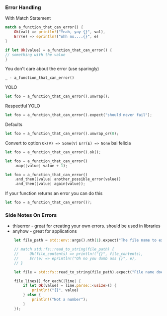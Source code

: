 ### Error Handling

With Match Statement    

```rust
match a_function_that_can_error() {
    Ok(val) => println!("Yeah, yay {}", val),
    Err(e) => eprintln!("ohh no....{}", e)
}
```

```rust
if let Ok(value) = a_function_that_can_error() {
// something with the value
}
```

You don't care about the error (use sparingly)
```rust
_ - a_function_that_can_error()
```

YOLO
```rust
let foo = a_function_that_can_error().unwrap();
```

Respectful YOLO
```rust
let foo = a_function_that_can_error().expect("should never fail");
```

Defaults
```rust
let foo = a_function_that_can_error().unwrap_or(0);
```

Convert to option
`Ok(V) => Some(V)`
`Err(E) => None`
bai felicia

```rust
let foo = a_function_that_can_error().ok();

let foo = a_function_that_can_error()
    .map(|value| value + 1);

let foo = a_function_that_can_error()
    .and_then(|value| another_possible_error(value))
    .and_then(|value| again(value));
```

If your function returns an error you can do this
```rust
let foo = a_function_that_can_error()?;
```

### Side Notes On Errors

- thiserror - great for creating your own errors. should be used in libraries
- anyhow - great for applications

```rust
    let file_path = std::env::args().nth(1).expect("The file name to exist");

    // match std::fs::read_to_string(file_path) {
    //     Ok(file_contents) => println!("{}", file_contents),
    //     Err(e) => eprintln!("Oh no you dumb ass {}", e),
    // }

    let file = std::fs::read_to_string(file_path).expect("File name doesn't exist");

    file.lines().for_each(|line| {
        if let Ok(value) = line.parse::<usize>() {
            println!("{}", value)
        } else {
            println!("Not a number");
        }
    });
```
